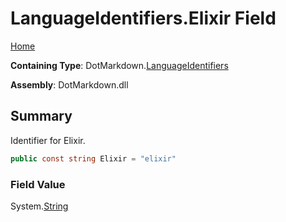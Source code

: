 # LanguageIdentifiers\.Elixir Field

[Home](../../../README.md)

**Containing Type**: DotMarkdown\.[LanguageIdentifiers](../README.md)

**Assembly**: DotMarkdown\.dll

## Summary

Identifier for Elixir\.

```csharp
public const string Elixir = "elixir"
```

### Field Value

System\.[String](https://docs.microsoft.com/en-us/dotnet/api/system.string)

